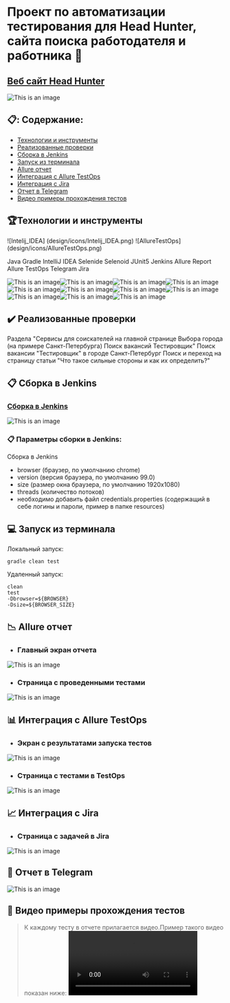 # Проект по автоматизации тестирования для  Head Hunter, сайта поиска работодателя и работника	:star2:
## <a target="_blank" href="https://spb.hh.ru/">Веб сайт Head Hunter</a>

![This is an image](design/pictures/hh.jpeg)	

## :clipboard:: Содержание:

- <a href="#trophy-технологии-и-инструменты">Технологии и инструменты</a> 
- <a href="#heavy_check_mark-реализованные-проверки">Реализованные проверки</a>
- <a href="#clipboard_mark-сборка-в-Jenkins">Сборка в Jenkins</a>
- <a href="#computer-запуск-из-терминала">Запуск из терминала</a>
- <a href="#chart_with_downwards_trend-allure-отчет">Allure отчет</a>
- <a href="#bar_chart-интеграция-с-allure-testops">Интеграция с Allure TestOps</a>
- <a href="#chart_with_upwards_trend-интеграция-с-jira">Интеграция с Jira</a>
- <a href="#iphone-отчет-в-telegram">Отчет в Telegram</a>
- <a href="#movie_camera-видео-примеры-прохождения-тестов">Видео примеры прохождения тестов</a>

## :trophy:Технологии и инструменты
![Intelij_IDEA] (design/icons/Intelij_IDEA.png)
![AllureTestOps] (design/icons/AllureTestOps.png)
                                                                                                         
  Java Gradle IntelliJ IDEA Selenide Selenoid JUnit5 Jenkins Allure Report Allure TestOps Telegram Jira

![This is an image](/design/icons/Java.png)![This is an image](/design/icons/Gradle.png)![This is an image](/design/icons/Intelij_IDEA.png)![This is an image](/design/icons/Selenide.png)![This is an image](/design/icons/Selenoid.png)![This is an image](/design/icons/JUnit5.png)![This is an image](/design/icons/Jenkins.png)![This is an image](/design/icons/Allure_Report.png)![This is an image](/design/icons/AllureTestOps.png)![This is an image](/design/icons/Telegram.png)![This is an image](/design/icons/Jira.png)</br>


## 	:heavy_check_mark: Реализованные проверки
Раздела "Сервисы для соискателей на главной странице
Выбора города (на примере Санкт-Петербурга)
Поиск вакансий Тестировщик"
Поиск вакансии "Тестировщик" в городе Санкт-Петербург
Поиск и переход на страницу статьи "Что такое сильные стороны и как их определить?"

## :clipboard: Сборка в Jenkins
### <a target="_blank" href="https://jenkins.autotests.cloud/job/AUTO-1024/">Сборка в Jenkins</a>

![This is an image](design/pictures/jenkins.jpeg)


###  :clipboard: Параметры сборки в Jenkins:
Сборка в Jenkins

- browser (браузер, по умолчанию chrome)
- version (версия браузера, по умолчанию 99.0)
- size (размер окна браузера, по умолчанию 1920x1080)
- threads (количество потоков)
- необходимо добавить файл credentials.properties (содержащий в себе логины и пароли, пример в папке resources)

## :computer: Запуск из терминала
Локальный запуск:
```
gradle clean test
```

Удаленный запуск:
```
clean
test
-Dbrowser=${BROWSER}
-Dsize=${BROWSER_SIZE}
```

## :chart_with_downwards_trend: Allure отчет
- ### Главный экран отчета

 ![This is an image](design/pictures/allureReport.jpeg)


- ### Страница с проведенными тестами

![This is an image](design/pictures/allureReport1.jpeg)

## :bar_chart: Интеграция с Allure TestOps
- ### Экран с результатами запуска тестов
                                                                            
![This is an image](design/pictures/allureTestOps.jpeg)

- ### Страница с тестами в TestOps

![This is an image](design/pictures/allureTestOps1.jpeg)
                                                                            
## :chart_with_upwards_trend:	 Интеграция с Jira
- ### Страница с задачей в Jira
                                                                                
 ![This is an image](design/pictures/jira.jpeg)


## 	:iphone: Отчет в Telegram

 ![This is an image](design/pictures/telegram.jpeg)


## :movie_camera: Видео примеры прохождения тестов
> К каждому тесту в отчете прилагается видео.Пример такого видео показан ниже:
![проверка главной страницы](/design/video//video.mp4)


